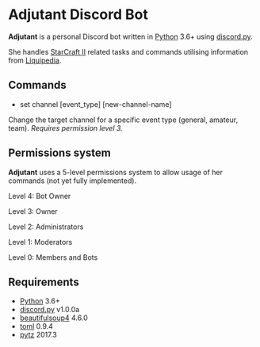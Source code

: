 # Adjutant Discord Bot

**Adjutant** is a personal Discord bot written in [Python](https://www.python.org "Python homepage") 3.6+ using [discord.py](https://github.com/Rapptz/discord.py).

She handles [StarCraft II](https://starcraft2.com/) related tasks and commands utilising information from [Liquipedia](http://liquipedia.net/).

## Commands

- set channel [event_type] [new-channel-name]

Change the target channel for a specific event type (general, amateur, team).
*Requires permission level 3.*

## Permissions system

**Adjutant** uses a 5-level permissions system to allow usage of her commands (not yet fully implemented).

Level 4: Bot Owner

Level 3: Owner

Level 2: Administrators

Level 1: Moderators

Level 0: Members and Bots

## Requirements

- [Python](https://www.python.org "Python homepage") 3.6+
- [discord.py](https://github.com/Rapptz/discord.py) v1.0.0a
- [beautifulsoup4](https://pypi.python.org/pypi/beautifulsoup4) 4.6.0
- [toml](https://pypi.python.org/pypi/toml) 0.9.4
- [pytz](https://pypi.python.org/pypi/pytz/2017.3) 2017.3
